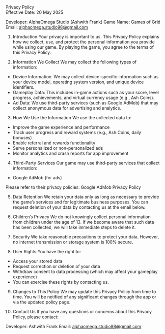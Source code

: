 Privacy Policy <br>
Effective Date: 20 May 2025

Developer: AlphaOmega Studio (Ashwith Frank)
Game Name: Games of Grid
Email: alphaomega.studio98@gmail.com

1. Introduction
Your privacy is important to us. This Privacy Policy explains how we collect, use, and protect the personal information you provide while using our game. By playing the game, you agree to the terms of this Privacy Policy.

2. Information We Collect
We may collect the following types of information:
* Device Information: We may collect device-specific information such as your device model, operating system version, and unique device identifiers.
* Gameplay Data: This includes in-game actions such as your score, level progress, achievements, and virtual currency usage (e.g., Ash Coins).
* Ad Data: We use third-party services (such as Google AdMob) that may collect anonymous data for advertising and analytics.

3. How We Use the Information
We use the collected data to:
* Improve the game experience and performance
* Track user progress and reward systems (e.g., Ash Coins, daily bonuses)
* Enable referral and rewards functionality
* Serve personalized or non-personalized ads
* Monitor analytics and crash reports for app improvement

4. Third-Party Services
Our game may use third-party services that collect information:
* Google AdMob (for ads)
  
Please refer to their privacy policies:
Google AdMob Privacy Policy

5. Data Retention
We retain your data only as long as necessary to provide the game’s services and for legitimate business purposes. You can request deletion of your data by contacting us at the email below.

6. Children’s Privacy
We do not knowingly collect personal information from children under the age of 13. If we become aware that such data has been collected, we will take immediate steps to delete it.

7. Security
We take reasonable precautions to protect your data. However, no internet transmission or storage system is 100% secure.

8. User Rights
You have the right to:
* Access your stored data
* Request correction or deletion of your data
* Withdraw consent to data processing (which may affect your gameplay experience)
* You can exercise these rights by contacting us.

9. Changes to This Policy
We may update this Privacy Policy from time to time. You will be notified of any significant changes through the app or via the updated policy page.

10. Contact Us
If you have any questions or concerns about this Privacy Policy, please contact:

Developer: Ashwith Frank
Email: alphaomega.studio98@gmail.com
